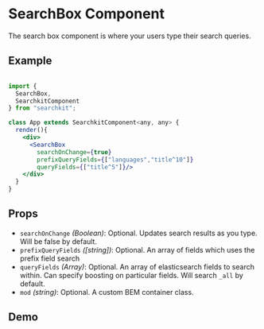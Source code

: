 # SearchBox Component
The search box component is where your users type their search queries.

## Example

```jsx

import {
  SearchBox,
  SearchkitComponent
} from "searchkit";

class App extends SearchkitComponent<any, any> {
  render(){
    <div>
      <SearchBox
        searchOnChange={true}
        prefixQueryFields={["languages","title^10"]}
        queryFields={["title^5"]}/>
    </div>
  }
}
```

## Props
- `searchOnChange` *(Boolean)*: Optional. Updates search results as you type. Will be false by default.
- `prefixQueryFields` *([string])*: Optional. An array of fields which uses the prefix field search
- `queryFields` *(Array<string>)*: Optional. An array of elasticsearch fields to search within. Can specify boosting on particular fields. Will search `_all` by default.
- `mod` *(string)*: Optional. A custom BEM container class.

## Demo
[](codepen://ssetem/RrKPJL?height=800&theme=0)
